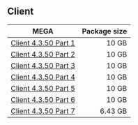 ## Client

| MEGA | Package size |
| ------------- | ------------:|
| [Client 4.3.50 Part 1](https://mega.nz/file/pwBgXCCC#NQSuUuVE_x0rgxRIYJu093q5bMrU5-n-J1QbA5SL8hI) | 10 GB |
| [Client 4.3.50 Part 2](https://mega.nz/file/olBwDTJS#zPXhAjnu0x-CPEI5izut0_MxV7xlC7sE8BfxfMW5jLM) | 10 GB |
| [Client 4.3.50 Part 3](https://mega.nz/file/r4AQWLaR#bNjPHPYFTPk_pzETlNLuxr8xSUahR4bVPv7pyVkKVkE) | 10 GB |
| [Client 4.3.50 Part 4](https://mega.nz/file/rhRAQaQD#3-g3xL43jIetI_-BW7CcmXj6EjqQMZJGqg8y6D_0f70) | 10 GB |
| [Client 4.3.50 Part 5](https://mega.nz/file/kowFmDyZ#vvUyucg1cAAn1bdglE5X2HnUqmXKh1MWFkBS5DUivp8) | 10 GB |
| [Client 4.3.50 Part 6](https://mega.nz/file/c0ZHBA5A#JZ1qQvUuJF_Y5goCmxJDmmZxfvpCQH72ZX7xJj0txWw) | 10 GB |
| [Client 4.3.50 Part 7](https://mega.nz/file/qTxSHbLZ#xQZDY8ZZoz0SC68XIGyNSvWqg-C5ERykRHz1HZFKAu4) | 6.43 GB |
